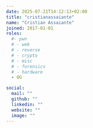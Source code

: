 ```yaml
---
date: 2025-07-21T14:12:13+02:00
title: "cristianassaiante"
name: "Cristian Assaiante"
joined: 2017-01-01
roles:
  #- pwn
  # - web
  # - reverse
  # - crypto
  # - misc
  # - forensics
  # - hardware
  - OG

social:
  mail: ""
  github: ""
  linkedin: ""
  website: ""
  image: ""
---
```

